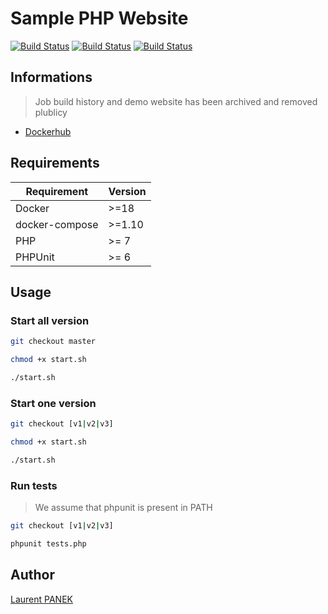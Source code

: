 # Sample PHP Website

[![Build Status](https://jenkins.laurentpanek.me/buildStatus/icon?job=samplephpwebsite%2Fv1&subject=v1%20build)](https://jenkins.laurentpanek.me/job/samplephpwebsite/job/v1/)
[![Build Status](https://jenkins.laurentpanek.me/buildStatus/icon?job=samplephpwebsite%2Fv2&subject=v2%20build)](https://jenkins.laurentpanek.me/job/samplephpwebsite/job/v2/)
[![Build Status](https://jenkins.laurentpanek.me/buildStatus/icon?job=samplephpwebsite%2Fv3&subject=v3%20build)](https://jenkins.laurentpanek.me/job/samplephpwebsite/job/v3/)

## Informations

> Job build history and demo website has been archived and removed plublicy
 
- [Dockerhub](https://hub.docker.com/r/laurentpanek/samplephpwebsite)

## Requirements

| Requirement    | Version |
| -------------- | ------- |
| Docker         | >=18    |
| docker-compose | >=1.10  |
| PHP            | >= 7    |
| PHPUnit        | >= 6    |

## Usage

### Start all version

```bash
git checkout master

chmod +x start.sh

./start.sh
```

### Start one version

```bash
git checkout [v1|v2|v3]

chmod +x start.sh

./start.sh
```

### Run tests

> We assume that phpunit is present in PATH

```bash
git checkout [v1|v2|v3]

phpunit tests.php
```

## Author

[Laurent PANEK](https://github.com/Laurent-PANEK)
